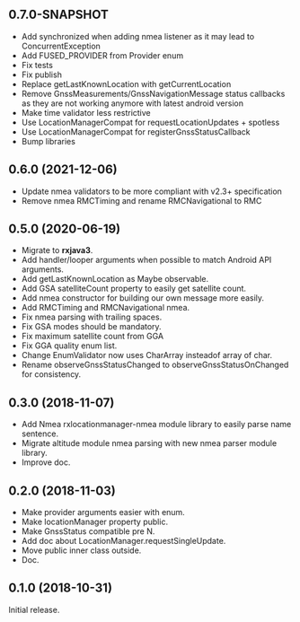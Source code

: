 0.7.0-SNAPSHOT
----------
- Add synchronized when adding nmea listener as it may lead to ConcurrentException
- Add FUSED_PROVIDER from Provider enum
- Fix tests
- Fix publish
- Replace getLastKnownLocation with getCurrentLocation
- Remove GnssMeasurements/GnssNavigationMessage status callbacks as they are not working anymore with latest android version
- Make time validator less restrictive
- Use LocationManagerCompat for requestLocationUpdates + spotless
- Use LocationManagerCompat for registerGnssStatusCallback
- Bump libraries


0.6.0 (2021-12-06)
------------------
- Update nmea validators to be more compliant with v2.3+ specification
- Remove nmea RMCTiming and rename RMCNavigational to RMC

0.5.0 (2020-06-19)
------------------
- Migrate to **rxjava3**.
- Add handler/looper arguments when possible to match Android API arguments.
- Add getLastKnownLocation as Maybe observable.
- Add GSA satelliteCount property to easily get satellite count.
- Add nmea constructor for building our own message more easily.
- Add RMCTiming and RMCNavigational nmea.
- Fix nmea parsing with trailing spaces.
- Fix GSA modes should be mandatory.
- Fix maximum satellite count from GGA
- Fix GGA quality enum list.
- Change EnumValidator now uses CharArray insteadof array of char.
- Rename observeGnssStatusChanged to observeGnssStatusOnChanged for consistency.

0.3.0 (2018-11-07)
------------------
- Add Nmea rxlocationmanager-nmea module library to easily parse name sentence.
- Migrate altitude module nmea parsing with new nmea parser module library.
- Improve doc.

0.2.0 (2018-11-03)
------------------
- Make provider arguments easier with enum.
- Make locationManager property public.
- Make GnssStatus compatible pre N.
- Add doc about LocationManager.requestSingleUpdate.
- Move public inner class outside.
- Doc.

0.1.0 (2018-10-31)
------------------
Initial release.

